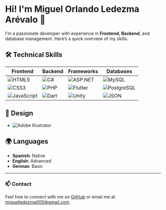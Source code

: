 # Hi! I'm Miguel Orlando Ledezma Arévalo 👋

I'm a passionate developer with experience in **Frontend**, **Backend**, and database management. Here’s a quick overview of my skills.

## 🛠️ Technical Skills

| **Frontend**              | **Backend**              | **Frameworks**           | **Databases**             |
|---------------------------|--------------------------|--------------------------|---------------------------|
| ![HTML5](https://img.shields.io/badge/-HTML5-E34F26?logo=html5&logoColor=white&style=flat) | ![C#](https://img.shields.io/badge/-C%23-239120?logo=c-sharp&logoColor=white&style=flat) | ![ASP.NET](https://img.shields.io/badge/-ASP.NET-5C2D91?logo=dotnet&logoColor=white&style=flat) | ![MySQL](https://img.shields.io/badge/-MySQL-4479A1?logo=mysql&logoColor=white&style=flat) |
| ![CSS3](https://img.shields.io/badge/-CSS3-1572B6?logo=css3&logoColor=white&style=flat)  | ![PHP](https://img.shields.io/badge/-PHP-777BB4?logo=php&logoColor=white&style=flat) | ![Flutter](https://img.shields.io/badge/-Flutter-02569B?logo=flutter&logoColor=white&style=flat) | ![PostgreSQL](https://img.shields.io/badge/-PostgreSQL-336791?logo=postgresql&logoColor=white&style=flat) |
| ![JavaScript](https://img.shields.io/badge/-JavaScript-F7DF1E?logo=javascript&logoColor=black&style=flat) | ![Dart](https://img.shields.io/badge/-Dart-0175C2?logo=dart&logoColor=white&style=flat) | ![Unity](https://img.shields.io/badge/-Unity-000000?logo=unity&logoColor=white&style=flat) | ![JSON](https://img.shields.io/badge/-json-339933?logo=json&logoColor=white&style=flat) |

## 🎨 Design
- ![Adobe Illustrator](https://img.shields.io/badge/-Adobe%20Illustrator-FF9A00?logo=adobe-illustrator&logoColor=white&style=flat)

## 🌍 Languages
- **Spanish**: Native
- **English**: Advanced
- **German**: Basic

---

### 📫 Contact
Feel free to connect with me on [GitHub](https://github.com/your-username) or email me at [miguelledezma005@gmail.com](mailto:miguelledezma005@gmail.com).
